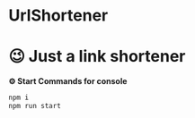 # UrlShortener

# 😉 Just a link shortener

**⚙️ Start Commands for console**
```sh
npm i
npm run start 
```



